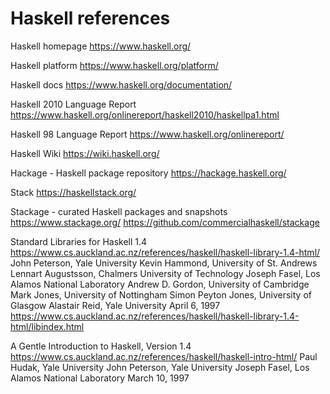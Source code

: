 # Haskell references

Haskell homepage
https://www.haskell.org/

Haskell platform
https://www.haskell.org/platform/

Haskell docs
https://www.haskell.org/documentation/

Haskell 2010 Language Report
https://www.haskell.org/onlinereport/haskell2010/haskellpa1.html

Haskell 98 Language Report
https://www.haskell.org/onlinereport/

Haskell Wiki
https://wiki.haskell.org/

Hackage - Haskell package repository
https://hackage.haskell.org/

Stack
https://haskellstack.org/

Stackage - curated Haskell packages and snapshots
https://www.stackage.org/
https://github.com/commercialhaskell/stackage


Standard Libraries for Haskell 1.4
https://www.cs.auckland.ac.nz/references/haskell/haskell-library-1.4-html/
John Peterson, Yale University
Kevin Hammond, University of St. Andrews
Lennart Augustsson, Chalmers University of Technology
Joseph Fasel, Los Alamos National Laboratory
Andrew D. Gordon, University of Cambridge
Mark Jones, University of Nottingham
Simon Peyton Jones, University of Glasgow
Alastair Reid, Yale University
April 6, 1997
https://www.cs.auckland.ac.nz/references/haskell/haskell-library-1.4-html/libindex.html

A Gentle Introduction to Haskell, Version 1.4
https://www.cs.auckland.ac.nz/references/haskell/haskell-intro-html/
Paul Hudak, Yale University
John Peterson, Yale University
Joseph Fasel, Los Alamos National Laboratory
March 10, 1997
